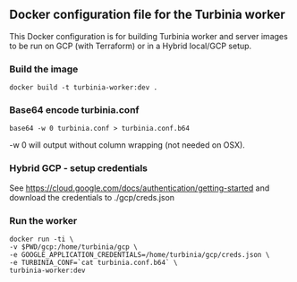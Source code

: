## Docker configuration file for the Turbinia worker
This Docker configuration is for building Turbinia worker and server images to be run on GCP (with Terraform) or in a Hybrid local/GCP setup.

### Build the image
```
docker build -t turbinia-worker:dev .
```

### Base64 encode turbinia.conf
```
base64 -w 0 turbinia.conf > turbinia.conf.b64
```
-w 0 will output without column wrapping (not needed on OSX).

### Hybrid GCP - setup credentials
See https://cloud.google.com/docs/authentication/getting-started and download the credentials to ./gcp/creds.json

### Run the worker
```
docker run -ti \
-v $PWD/gcp:/home/turbinia/gcp \
-e GOOGLE_APPLICATION_CREDENTIALS=/home/turbinia/gcp/creds.json \
-e TURBINIA_CONF=`cat turbinia.conf.b64` \
turbinia-worker:dev
```
